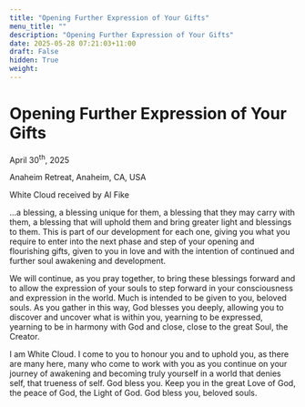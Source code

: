 ```yaml
---
title: "Opening Further Expression of Your Gifts"
menu_title: ""
description: "Opening Further Expression of Your Gifts"
date: 2025-05-28 07:21:03+11:00
draft: False
hidden: True
weight:
---
```

# Opening Further Expression of Your Gifts

April 30<sup>th</sup>, 2025

Anaheim Retreat, Anaheim, CA, USA

White Cloud received by Al Fike

…a blessing, a blessing unique for them, a blessing that they may carry with them, a blessing that will uphold them and bring greater light and blessings to them. This is part of our development for each one, giving you what you require to enter into the next phase and step of your opening and flourishing gifts, given to you in love and with the intention of continued and further soul awakening and development.

We will continue, as you pray together, to bring these blessings forward and to allow the expression of your souls to step forward in your consciousness and expression in the world. Much is intended to be given to you, beloved souls. As you gather in this way, God blesses you deeply, allowing you to discover and uncover what is within you, yearning to be expressed, yearning to be in harmony with God and close, close to the great Soul, the Creator.

I am White Cloud. I come to you to honour you and to uphold you, as there are many here, many who come to work with you as you continue on your journey of awakening and becoming truly yourself in a world that denies self, that trueness of self. God bless you. Keep you in the great Love of God, the peace of God, the Light of God. God bless you, beloved souls.

